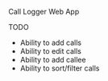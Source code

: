 Call Logger Web App

TODO
- Ability to add calls
- Ability to edit calls
- Ability to add callee
- Ability to sort/filter calls
